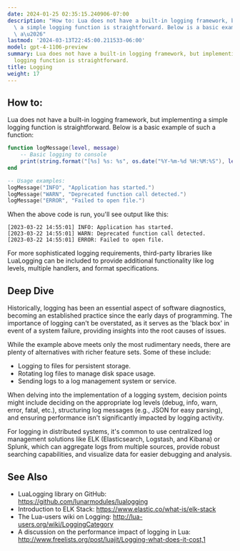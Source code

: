```yaml
---
date: 2024-01-25 02:35:15.240906-07:00
description: "How to: Lua does not have a built-in logging framework, but implementing\
  \ a simple logging function is straightforward. Below is a basic example of such\
  \ a\u2026"
lastmod: '2024-03-13T22:45:00.211533-06:00'
model: gpt-4-1106-preview
summary: Lua does not have a built-in logging framework, but implementing a simple
  logging function is straightforward.
title: Logging
weight: 17
---
```


## How to:
Lua does not have a built-in logging framework, but implementing a simple logging function is straightforward. Below is a basic example of such a function:

```lua
function logMessage(level, message)
    -- Basic logging to console
    print(string.format("[%s] %s: %s", os.date("%Y-%m-%d %H:%M:%S"), level, message))
end

-- Usage examples:
logMessage("INFO", "Application has started.")
logMessage("WARN", "Deprecated function call detected.")
logMessage("ERROR", "Failed to open file.")
```

When the above code is run, you'll see output like this:
```
[2023-03-22 14:55:01] INFO: Application has started.
[2023-03-22 14:55:01] WARN: Deprecated function call detected.
[2023-03-22 14:55:01] ERROR: Failed to open file.
```

For more sophisticated logging requirements, third-party libraries like LuaLogging can be included to provide additional functionality like log levels, multiple handlers, and format specifications.

## Deep Dive
Historically, logging has been an essential aspect of software diagnostics, becoming an established practice since the early days of programming. The importance of logging can't be overstated, as it serves as the 'black box' in event of a system failure, providing insights into the root causes of issues.

While the example above meets only the most rudimentary needs, there are plenty of alternatives with richer feature sets. Some of these include:

- Logging to files for persistent storage.
- Rotating log files to manage disk space usage.
- Sending logs to a log management system or service.

When delving into the implementation of a logging system, decision points might include deciding on the appropriate log levels (debug, info, warn, error, fatal, etc.), structuring log messages (e.g., JSON for easy parsing), and ensuring performance isn't significantly impacted by logging activity.

For logging in distributed systems, it's common to use centralized log management solutions like ELK (Elasticsearch, Logstash, and Kibana) or Splunk, which can aggregate logs from multiple sources, provide robust searching capabilities, and visualize data for easier debugging and analysis.

## See Also
- LuaLogging library on GitHub: https://github.com/lunarmodules/lualogging
- Introduction to ELK Stack: https://www.elastic.co/what-is/elk-stack
- The Lua-users wiki on Logging: http://lua-users.org/wiki/LoggingCategory
- A discussion on the performance impact of logging in Lua: http://www.freelists.org/post/luajit/Logging-what-does-it-cost,1
